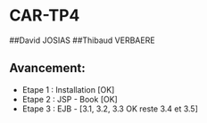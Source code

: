 # CAR-TP4

##David JOSIAS
##Thibaud VERBAERE

Avancement:
-----------
+ Etape 1 : Installation [OK]
+ Etape 2 : JSP - Book [OK]
+ Etape 3 : EJB - [3.1, 3.2, 3.3 OK reste 3.4 et 3.5]
